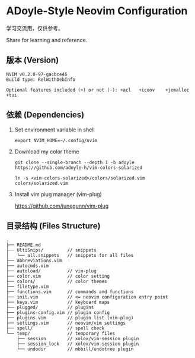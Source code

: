 # ADoyle-Style Neovim Configuration

学习交流用，仅供参考。

Share for learning and reference.

## 版本 (Version)

```
NVIM v0.2.0-97-gacbce46
Build type: RelWithDebInfo

Optional features included (+) or not (-): +acl   +iconv    +jemalloc +tui
```

## 依赖 (Dependencies)

1. Set environment variable in shell

    `export NVIM_HOME=~/.config/nvim`

2. Download my color theme

    `git clone --single-branch --depth 1 -b adoyle https://github.com/adoyle-h/vim-colors-solarized`

    `ln -s <vim-colors-solarized>/colors/solarized.vim colors/solarized.vim`

3. Install vim plug manager (vim-plug)

    https://github.com/junegunn/vim-plug


## 目录结构 (Files Structure)

```
.
├── README.md
├── UltiSnips/         // snippets
│   └── all.snippets   // snippets for all files
├── abbreviations.vim
├── autocmds.vim
├── autoload/          // vim-plug
├── color.vim          // color setting
├── colors/            // color themes
├── filetype.vim
├── functions.vim      // commands and functions
├── init.vim           // <= neovim configuration entry point
├── keys.vim           // keyboard maps
├── plugged/           // plugins
├── plugins-config.vim // plugin config
├── plugins.vim        // plugin list (vim-plug)
├── settings.vim       // neovim/vim settings
├── spell/             // spell check
└── temp/              // temporary files
    ├── session        // xolox/vim-session plugin
    ├── session_lock   // xolox/vim-session plugin
    └── undodir        // mbbill/undotree plugin
```
